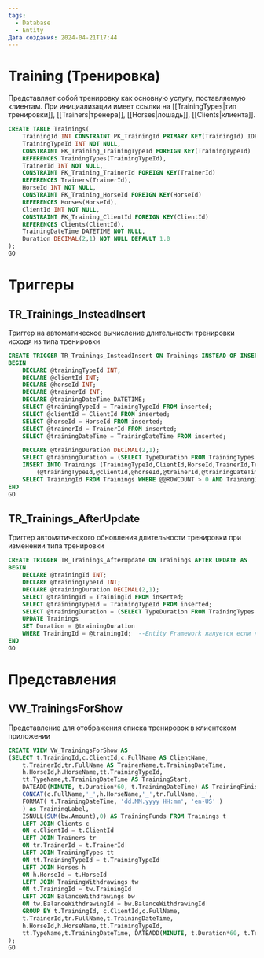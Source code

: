 ```yaml
---
tags:
  - Database
  - Entity
Дата создания: 2024-04-21T17:44
---
```

# Training (Тренировка)
Представляет собой тренировку как основную услугу, поставляемую клиентам. При инициализации имеет ссылки на [[TrainingTypes|тип тренировки]], [[Trainers|тренера]], [[Horses|лошадь]], [[Clients|клиента]].
```sql
CREATE TABLE Trainings(
	TrainingId INT CONSTRAINT PK_TrainingId PRIMARY KEY(TrainingId) IDENTITY,
	TrainingTypeId INT NOT NULL,
	CONSTRAINT FK_Training_TrainingTypeId FOREIGN KEY(TrainingTypeId) 
	REFERENCES TrainingTypes(TrainingTypeId),
	TrainerId INT NOT NULL,
	CONSTRAINT FK_Training_TrainerId FOREIGN KEY(TrainerId) 
	REFERENCES Trainers(TrainerId),
	HorseId INT NOT NULL,
	CONSTRAINT FK_Training_HorseId FOREIGN KEY(HorseId) 
	REFERENCES Horses(HorseId),
	ClientId INT NOT NULL,
	CONSTRAINT FK_Training_ClientId FOREIGN KEY(ClientId) 
	REFERENCES Clients(ClientId),
	TrainingDateTime DATETIME NOT NULL,
	Duration DECIMAL(2,1) NOT NULL DEFAULT 1.0
);
GO
```

# Триггеры

## TR_Trainings_InsteadInsert
Триггер на автоматическое вычисление длительности тренировки исходя из типа тренировки

```sql
CREATE TRIGGER TR_Trainings_InsteadInsert ON Trainings INSTEAD OF INSERT AS
BEGIN
	DECLARE @trainingTypeId INT;
	DECLARE @clientId INT;
	DECLARE @horseId INT;
	DECLARE @trainerId INT;
	DECLARE @trainingDateTime DATETIME;
	SELECT @trainingTypeId = TrainingTypeId FROM inserted;
	SELECT @clientId = ClientId FROM inserted;
	SELECT @horseId = HorseId FROM inserted;
	SELECT @trainerId = TrainerId FROM inserted;
	SELECT @trainingDateTime = TrainingDateTime FROM inserted;

	DECLARE @trainingDuration DECIMAL(2,1);
	SELECT @trainingDuration = (SELECT TypeDuration FROM TrainingTypes WHERE TrainingTypeId = @trainingTypeId);
	INSERT INTO Trainings (TrainingTypeId,ClientId,HorseId,TrainerId,TrainingDateTime,Duration) VALUES
		(@trainingTypeId,@clientId,@horseId,@trainerId,@trainingDateTime,@trainingDuration);
	SELECT TrainingId FROM Trainings WHERE @@ROWCOUNT > 0 AND TrainingId = SCOPE_IDENTITY()		--Entity Framework жалуется если нет вывода TrainingId
END
GO
```

## TR_Trainings_AfterUpdate
Триггер автоматического обновления длительности тренировки при изменении типа тренировки

```sql
CREATE TRIGGER TR_Trainings_AfterUpdate ON Trainings AFTER UPDATE AS
BEGIN
	DECLARE @trainingId INT;
	DECLARE @trainingTypeId INT;
	DECLARE @trainingDuration DECIMAL(2,1);
	SELECT @trainingId = TrainingId FROM inserted;
	SELECT @trainingTypeId = TrainingTypeId FROM inserted;
	SELECT @trainingDuration = (SELECT TypeDuration FROM TrainingTypes WHERE TrainingTypeId = @trainingTypeId);
	UPDATE Trainings
	SET Duration = @trainingDuration
	WHERE TrainingId = @trainingId;  --Entity Framework жалуется если нет вывода TrainingId
END
GO
```


# Представления

## VW_TrainingsForShow
Представление для отображения списка тренировок в клиентском приложении
```sql
CREATE VIEW VW_TrainingsForShow AS
(SELECT t.TrainingId,c.ClientId,c.FullName AS ClientName,
	t.TrainerId,tr.FullName AS TrainerName,t.TrainingDateTime,
	h.HorseId,h.HorseName,tt.TrainingTypeId,
	tt.TypeName,t.TrainingDateTime AS TrainingStart, 
	DATEADD(MINUTE, t.Duration*60, t.TrainingDateTime) AS TrainingFinish, t.IsPaid,
	CONCAT(c.FullName,'_',h.HorseName,'_',tr.FullName,'_',
	FORMAT( t.TrainingDateTime, 'dd.MM.yyyy HH:mm', 'en-US' )
	) as TrainingLabel,
	ISNULL(SUM(bw.Amount),0) AS TrainingFunds FROM Trainings t
	LEFT JOIN Clients c
	ON c.ClientId = t.ClientId
	LEFT JOIN Trainers tr
	ON tr.TrainerId = t.TrainerId
	LEFT JOIN TrainingTypes tt
	ON tt.TrainingTypeId = t.TrainingTypeId
	LEFT JOIN Horses h
	ON h.HorseId = t.HorseId
	LEFT JOIN TrainingWithdrawings tw
	ON t.TrainingId = tw.TrainingId
	LEFT JOIN BalanceWithdrawings bw
	ON tw.BalanceWithdrawingId = bw.BalanceWithdrawingId
	GROUP BY t.TrainingId, c.ClientId,c.FullName,
	t.TrainerId,tr.FullName,t.TrainingDateTime,
	h.HorseId,h.HorseName,tt.TrainingTypeId,
	tt.TypeName,t.TrainingDateTime, DATEADD(MINUTE, t.Duration*60, t.TrainingDateTime), t.IsPaid
);
GO
```